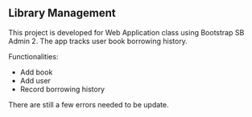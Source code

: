 ## Library Management
This project is developed for Web Application class using Bootstrap SB Admin 2. The app tracks user book borrowing history.

Functionalities:
* Add book
* Add user
* Record borrowing history

There are still a few errors needed to be update. 
